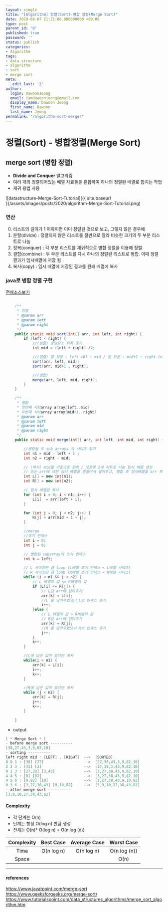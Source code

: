 ```yaml
---
layout: single
title: "[Algorithm] 정렬(Sort)-병합 정렬(Merge Sort)"
date: 2020-08-07 21:21:00.000000000 +09:00
type: post
parent_id: '0'
published: true
password: ''
status: publish
categories:
- Algorithm
tags:
- data structure
- algorithm
- sort
- merge sort
meta:
  _edit_last: '2'
author:
  login: DawoonJeong
  email: iamdawoonjeong@gmail.com
  display_name: Dawoon Jeong
  first_name: Dawoon
  last_name: Jeong
permalink: "/algorithm-sort-merge/"
---
```

# 정렬(Sort) - 병합정렬(Merge Sort)

## merge sort (병합 정렬)
- **Divide and Conquer** 알고리즘
- 여러 개의 정렬되어있는 배열 자료들을 혼합하여 하나의 정렬된 배열로 합치는 작업
- 재귀 용법 사용

![datastructure-Merge-Sort-Tutorial]({{ site.baseurl }}/assets/images/posts/2020/algorithm-Merge-Sort-Tutorial.png)


### 연산
0. 리스트의 길이가 1 이하이면 이미 정렬된 것으로 보고, 그렇지 않은 경우에
1. 분할(divide) : 정렬되지 않은 리스트를 절반으로 잘라 비슷한 크기의 두 부분 리스트로 나눔
2. 정복(conquer) : 각 부분 리스트를 재귀적으로 병합 정렬을 이용해 정렬
3. 결합(combine) : 두 부분 리스트를 다시 하나의 정렬된 리스트로 병합. 이때 정렬 결과가 임시배열에 저장 됨
4. 복사(copy) : 임시 배열에 저장된 결과를 원래 배열에 복사


### java로 병합 정렬 구현

[전체소스보기](https://github.com/devvoon/java-datastructure-algorithm/blob/master/java-algorithm-theory/src/sort/merge/MergeSortMain.java)


```java

    /**
     * 정렬
     * @param arr
     * @param left
     * @param right
     */
    public static void sort(int[] arr, int left, int right) {
        if (left < right) {
            //(분할) 중앙요소 위치 찾기
            int mid = (left + right) /2;

            //(정렬) 앞 부분 : left (0) ~ mid / 뒷 부분 : mid+1 ~ right (n) 까지  
            sort(arr, left, mid);  
            sort(arr, mid+1 , right);

            //(병합)
            merge(arr, left, mid, right);
        }
    }

    /**
     * 병합
     * 첫번째 서브array array[left..mid]
     * 두번째 서브array array[mid+1..right]
     * @param arr
     * @param left
     * @param mid
     * @param right
     */
    public static void merge(int[] arr, int left, int mid, int right) {

        //병합될 두 sub arrays 의 사이즈 찾기
        int n1 = mid - left + 1 ;
        int n2 = right - mid;

        // (복사) mid를 기준으로 왼쪽 / 오른쪽 2개 파트로 나눌 임시 배열 생성
        // 또는 arr에 대한 임시 배열을 만들어서 넣어주고, 병합 후 임시배열을 arr 복사해서 넣어주어도 됨
        int L[] = new int[n1];
        int R[] = new int[n2];

        // 임시 배열값 복사
        for (int i = 0; i < n1; i++) {
            L[i]  = arr[left + i];
        }

        for (int j = 0; j < n2; j++) {
            R[j] = arr[mid + 1 + j];
        }

        //merge
        //초기 인덱스
        int i = 0;
        int j = 0;

        // 병합된 subarray의 초기 인덱스
        int k = left;

        // L 사이즈만 큼 loop (L배열 초기 인덱스 < L배열 사이즈)
        // R 사이즈만 큼 loop (R배열 초기 인덱스 < R배열 사이즈)  
        while (i < n1 && j < n2) {
            // L 배열의 값 <= R배열의 값
            if (L[i] <= R[j]) {
                // L값 arr에 담아주기
                arr[k] = L[i];
                //L 을 담아주었으니 L의 인덱스 증가
                i++;
            }else {
                // L 배열의 값 > R배열의 값
                // R값 arr에 담아주기
                arr[k] = R[j];
                //R 을 담아주었으니 R의 인덱스 증가
                j++;
            }
            k++;
        }

        //L에 남은 값이 있다면 복사
        while(i < n1) {
            arr[k] = L[i];
            i++;
            k++;
        }

        //R에 남은 값이 있다면 복사  
        while (j < n2) {
            arr[k] = R[j];
            j++;
            k++;
        }

    }
```


- output


```java
[ * Merge Sort * ]
- before merge sort ----------
[38,27,43,3,9,82,10]
- sorting ----------
left right mid : [LEFT] , [RIGHT]  -->  [SORTED]
0 0 1 : [38] [27]                  -->  [27,38,43,3,9,82,10]
2 2 3 : [43] [3]                   -->  [27,38,3,43,9,82,10]
0 1 3 : [27,38] [3,43]             -->  [3,27,38,43,9,82,10]
4 4 5 : [9] [82]                   -->  [3,27,38,43,9,82,10]
4 5 6 : [9,82] [10]                -->  [3,27,38,43,9,10,82]
0 3 6 : [3,27,38,43] [9,10,82]     -->  [3,9,10,27,38,43,82]
- after merge sort ----------
[3,9,10,27,38,43,82]
```


#### Complexity
- 각 단계는  O(n)
- 단계는 항상 O(log n) 만큼 생성
- 전체는 O(n)* O(log n) =  O(n log (n))

| Complexity | Best Case | Average Case | Worst Case |
|:--------:|:--------:|:--------:|:--------:|
| Time | O(n log n) | O(n log n) | O(n log (n)) |
| Space | | | O(n) |


---

#### references
<https://www.javatpoint.com/merge-sort>  
<https://www.geeksforgeeks.org/merge-sort/>  
<https://www.tutorialspoint.com/data_structures_algorithms/merge_sort_algorithm.htm>  
